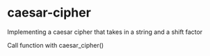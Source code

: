 # caesar-cipher
Implementing a caesar cipher that takes in a string 
and a shift factor

Call function with caesar_cipher()